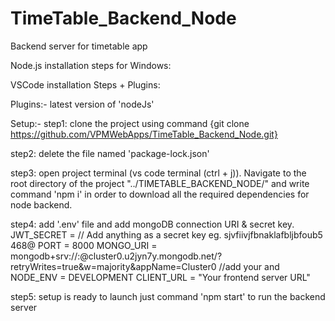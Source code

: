 # TimeTable_Backend_Node
Backend server for timetable app 

Node.js installation steps for Windows:




VSCode installation Steps + Plugins:

Plugins:- 
latest version of 'nodeJs'

Setup:-
step1: clone the project using command {git clone https://github.com/VPMWebApps/TimeTable_Backend_Node.git}

step2: delete the file named 'package-lock.json'

step3: open project terminal (vs code terminal (ctrl + j)). Navigate to the root directory of the project "../TIMETABLE_BACKEND_NODE/" and write command 'npm i' in order to download all the required dependencies for node backend.

step4: add '.env' file and add mongoDB connection URI & secret key.
        JWT_SECRET =        // Add anything as a secret key eg. sjvfiivjfbnaklafbljbfoub5
        468@
        PORT = 8000
        MONGO_URI = mongodb+srv://<username>:<password>@cluster0.u2jyn7y.mongodb.net/?retryWrites=true&w=majority&appName=Cluster0 //add your <username> and <password>
        NODE_ENV = DEVELOPMENT
        CLIENT_URL = "Your frontend server URL"


step5: setup is ready to launch just command 'npm start' to run the backend server



